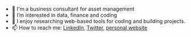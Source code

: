 - 👋 I'm a business consultant for asset management
- 👀 I’m interested in data, finance and coding
- 🌱 I enjoy researching web-based tools for coding and building projects.
- 📫 How to reach me: [LinkedIn](https://www.linkedin.com/in/shantalamukherjee/), [Twitter](https://twitter.com/sh_mukherjee), [personal website](https://shantalamukherjee.com/)

<!---
sh-mukherjee/sh-mukherjee is a ✨ special ✨ repository because its `README.md` (this file) appears on your GitHub profile.
You can click the Preview link to take a look at your changes.
--->
